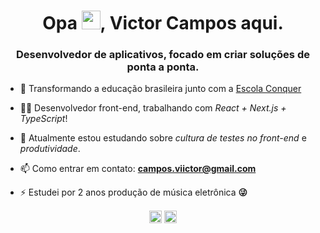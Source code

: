 <h1 align="center">Opa <img src="https://raw.githubusercontent.com/kaueMarques/kaueMarques/master/hi.gif" width="30px">, Victor Campos aqui.</h1>
<h3 align="center">Desenvolvedor de aplicativos, focado em criar soluções de ponta a ponta.</h3>

- 🔭 Transformando a educação brasileira junto com a <a href="escolaconquer.com.br/">Escola Conquer</a>

- 👨‍💻 Desenvolvedor front-end, trabalhando com *React + Next.js + TypeScript*!

- 🌱 Atualmente estou estudando sobre *cultura de testes no front-end* e *produtividade*.

- 📫 Como entrar em contato: **campos.viictor@gmail.com**

- ⚡ Estudei por 2 anos produção de música eletrônica **😜**

<p align="center">
<a href="https://linkedin.com/in/camposviictor" target="blank"><img align="center" src="https://cdn.jsdelivr.net/npm/simple-icons@3.0.1/icons/linkedin.svg" alt="camposviictor" height="20" width="20" /></a>
<a href="https://instagram.com/viictorcamposs" target="blank"><img align="center" src="https://cdn.jsdelivr.net/npm/simple-icons@3.0.1/icons/instagram.svg" alt="viictorcamposs" height="20" width="20" /></a>
</p>
